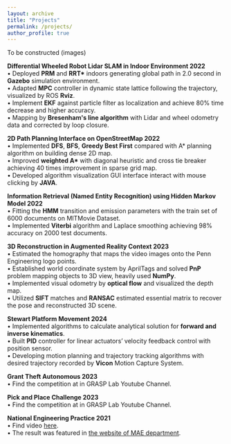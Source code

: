 ```yaml
---
layout: archive
title: "Projects"
permalink: /projects/
author_profile: true
---
```


To be constructed (images)

**Differential Wheeled Robot Lidar SLAM in Indoor Environment 2022**  
• Deployed **PRM** and **RRT\*** indoors generating global path in 2.0 second in **Gazebo** simulation environment.  
• Adapted **MPC** controller in dynamic state lattice following the trajectory, visualized by ROS **Rviz**.  
• Implement **EKF** against particle filter as localization and achieve 80% time decrease and higher accuracy.  
• Mapping by **Bresenham's line algorithm** with Lidar and wheel odometry data and corrected by loop closure.

**2D Path Planning Interface on OpenStreetMap 2022**  
• Implemented **DFS**, **BFS**, **Greedy Best First** compared with A\* planning algorithm on building dense 2D map.  
• Improved **weighted A\*** with diagonal heuristic and cross tie breaker achieving 40 times improvement in sparse grid map.  
• Developed algorithm visualization GUI interface interact with mouse clicking by **JAVA**.

**Information Retrieval (Named Entity Recognition) using Hidden Markov Model 2022**  
• Fitting the **HMM** transition and emission parameters with the train set of 6000 documents on MITMovie Dataset.  
• Implemented **Viterbi** algorithm and Laplace smoothing achieving 98% accuracy on 2000 test documents.

**3D Reconstruction in Augmented Reality Context 2023**  
• Estimated the homography that maps the video images onto the Penn Engineering logo points.  
• Established world coordinate system by AprilTags and solved **PnP** problem mapping objects to 3D view, heavily used **NumPy**.  
• Implemented visual odometry by **optical flow** and visualized the depth map.  
• Utilized **SIFT** matches and **RANSAC** estimated essential matrix to recover the pose and reconstructed 3D scene.

**Stewart Platform Movement 2024**  
• Implemented algorithms to calculate analytical solution for **forward and inverse kinematics**.  
• Built **PID** controller for linear actuators’ velocity feedback control with position sensor.  
• Developing motion planning and trajectory tracking algorithms with desired trajectory recorded by **Vicon** Motion Capture System.

**Grant Theft Autonomous 2023**  
• Find the competition at [](https://www.youtube.com/watch?v=Pt5Qd4mry5I&t=9516s) in GRASP Lab Youtube Channel.

**Pick and Place Challenge 2023**  
• Find the competition at [](https://www.youtube.com/watch?v=enAke8V9i44) in GRASP Lab Youtube Channel.

**National Engineering Practice 2021**  
• Find video [here](https://youtu.be/IHseo0RF8Oc).  
• The result was featured in [the website of MAE department](https://www4.mae.cuhk.edu.hk/newsnawards/silver-award-in-the-national-finals-of-the-2021-china-university-students-engineering-practice-and-innovation-ability-competition/).

